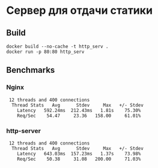 # Сервер для отдачи статики
 

## Build
```
docker build --no-cache -t http_serv .
docker run -p 80:80 http_serv
```

## Benchmarks

### Nginx
```
 12 threads and 400 connections
  Thread Stats   Avg      Stdev     Max   +/- Stdev
    Latency   592.24ms  212.43ms   1.81s    75.30%
    Req/Sec    54.47     23.36   158.00     61.01%

```

### http-server
```
 12 threads and 400 connections
  Thread Stats   Avg      Stdev     Max   +/- Stdev
    Latency   643.03ms  157.23ms   1.37s    73.98%
    Req/Sec    50.38     31.08   200.00     71.03%
```